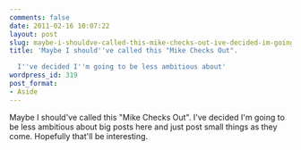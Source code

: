 ```yaml
---
comments: false
date: 2011-02-16 10:07:22
layout: post
slug: maybe-i-shouldve-called-this-mike-checks-out-ive-decided-im-going-to-be-less-ambitious-about
title: 'Maybe I should''ve called this "Mike Checks Out".

  I''ve decided I''m going to be less ambitious about'
wordpress_id: 319
post_format:
- Aside
---
```


Maybe I should've called this "Mike Checks Out".
I've decided I'm going to be less ambitious about big posts here and just post small things as they come. Hopefully that'll be interesting.
